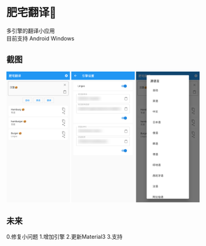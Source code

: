 # 肥宅翻译🍔
多引擎的翻译小应用  
目前支持 Android Windows  
## 截图
![image](https://github.com/debukomori/feizhai_translate/blob/81f4be3b2ec235ebf41a49a35707089870575b41/image/image.png)  
## 未来
0.修复小问题
1.增加引擎
2.更新Material3
3.支持
